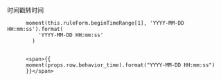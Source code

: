 


时间戳转时间



          moment(this.ruleForm.beginTimeRange[1], 'YYYY-MM-DD HH:mm:ss').format(
              'YYYY-MM-DD HH:mm:ss'
            )


          <span>{{
          moment(props.row.behavior_time).format("YYYY-MM-DD HH:mm:ss")
          }}</span>









